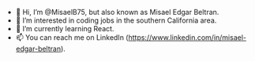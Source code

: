 - 👋 Hi, I’m @MisaelB75, but also known as Misael Edgar Beltran.
- 👀 I’m interested in coding jobs in the southern California area.
- 🌱 I’m currently learning React.
- 📫 You can reach me on LinkedIn (https://www.linkedin.com/in/misael-edgar-beltran).
